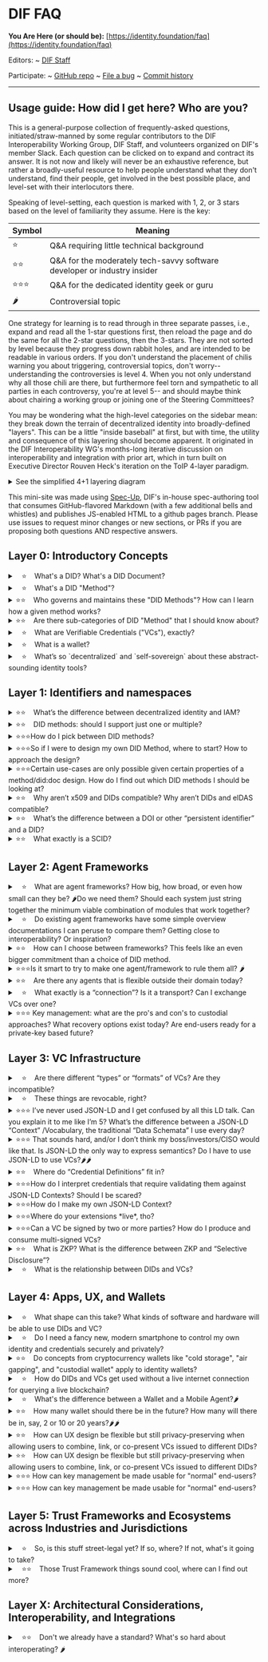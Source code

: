 DIF FAQ
==================

**You Are Here (or should be):**
  [https://identity.foundation/faq](https://identity.foundation/faq)

Editors:
~ [DIF Staff](https://www.linkedin.com/in/dbuchner/)

Participate:
~ [GitHub repo](https://github.com/decentralized-identity/faq)
~ [File a bug](https://github.com/decentralized-identity/faq/issues)
~ [Commit history](https://github.com/decentralized-identity/faq/commits/master)

------------------------------------

## Usage guide: How did I get here? Who are you?

This is a general-purpose collection of frequently-asked questions,
initiated/straw-manned by some regular contributors to the DIF Interoperability
Working Group, DIF Staff, and volunteers organized on DIF's member Slack. Each
question can be clicked on to expand and contract its answer. It is not now and
likely will never be an exhaustive reference, but rather a broadly-useful
resource to help people understand what they don't understand, find their
people, get involved in the best possible place, and level-set with their
interlocutors there.

Speaking of level-setting, each question is marked with 1, 2, or 3 stars based on
the level of familiarity they assume. Here is the key:

|Symbol|Meaning|
|---|---|
|⭐|Q&A requiring little technical background|
|⭐⭐|Q&A for the moderately tech-savvy software developer or industry insider|
|⭐⭐⭐|Q&A for the dedicated identity geek or guru|
|🌶|Controversial topic|

One strategy for learning is to read through in three separate passes, i.e.,
expand and read all the 1-star questions first, then reload the page and do the
same for all the 2-star questions, then the 3-stars. They are not sorted by
level because they progress down rabbit holes, and are intended to be readable
in various orders. If you don't understand the placement of chilis warning you
about triggering, controversial topics, don't worry-- understanding the
controversies is level 4.  When you not only understand why all those chili are
there, but furthermore feel torn and sympathetic to all parties in each
controversy, you're at level 5-- and should maybe think about chairing a working
group or joining one of the Steering Committees?

You may be wondering what the high-level categories on the sidebar mean: they break down the terrain of decentralized identity into broadly-defined "layers". This can be a little "inside baseball" at first, but with time, the utility and consequence of this layering should become apparent. It originated in the DIF Interoperability WG's months-long iterative discussion on interoperability and integration with prior art, which in turn built on Executive Director Rouven Heck's iteration on the ToIP 4-layer paradigm.

<details><summary>
See the simplified 4+1 layering diagram 
</summary>

![](assets/map.png)
Src: [Hakan Yildiz, Technische Universität Berlin](https://github.com/decentralized-identity/interoperability/blob/master/assets/interop-mapping-version-by-Hakan-Yildiz(TUB).pdf); [more detailed version](https://github.com/decentralized-identity/interoperability/raw/master/assets/interoperability-mapping-exercise-10-12-20.pdf)
</details>


This mini-site was made using [Spec-Up](/decentralized-identity/spec-up/), DIF's
in-house spec-authoring tool that consumes GitHub-flavored Markdown (with a few
additional bells and whistles) and publishes JS-enabled HTML to a github pages
branch. Please use issues to request minor changes or new sections, or PRs if
you are proposing both questions AND respective answers.

## Layer 0: Introductory Concepts

<details><summary>
 &nbsp;&nbsp; ⭐ &nbsp;&nbsp; What's a DID? What's a DID Document?
</summary><br>
In short, it's a username on the internet that you own. A connected DID document contains extra info that describes you.<br><br>

The most "decentralized" of the identifiers are so-called "decentralized
identifiers," or DIDs. These are each registered and resolved on autonomous
"namespaces" (see below), which are often closely coupled to specific
public-readable DLTs like blockchains that, by publishing addressing records
immutably, function as "verifiable data registries" for their specific kind of
identifiers. 

Each DID is prefixed with a reference to, and only guaranteed to useful,
meaningful, and reliable within, one DID namespace. Each "namespace" (addressing
system) is navigated with and governed by a "DID Method." 

</details>

<details><summary>
 &nbsp;&nbsp; ⭐ &nbsp;&nbsp; What's a DID "Method"?
</summary><br>
In short, if you type your DID username in a browser, it's the method that's going to handle your request.<br><br>

Each DID is a publically-specified micro-protocol containing namespace rules,
CRUD and resolution mechanics, references to all dependencies such as
standardized cryptographic signatures schemes, and sometimes even models and
algorithms specific to one set of infrastructure such as a blockchain protocol
governed elsewhere. Each "DID method" has unique characteristics and
infrastructures, with particular strengths and weaknesses; even their security
guarantees and privacy engineering vary widely, so it can be dangerous to assume
they are all equal and interchangeable. Each is like a little internet unto
itself!

> Each "DID method" encodes and specifies a set of interdependent governance,
> publication, and discovery mechanisms for DIDs in a given DID namespace.

**Namespace** here means a universe of possible names, each of which is unique and
ideally as collision-free as possible, and in most cases completely opaque
and/or non-human-readable. 

</details>

<details><summary>
⭐⭐ &nbsp;&nbsp; Who governs and maintains these "DID Methods"? How can I learn how a given method works?
</summary><br>
In short, there's a [list](https://w3c.github.io/did-spec-registries/#the-registration-process) of systems that are nicely specified how you can use them.<br><br>

All methods are expected to be maintainers of systems and infrastructure that
are built on top of them. They are each specified by a published, registered,
and ideally well-maintained **specification**. This specification explains how to
validate a DID (namespace rules), where to query and what to expect back when
resolving a DID, etc. The
[registry](https://w3c.github.io/did-spec-registries/#the-registration-process)
of compliant specifications for DID Methods is maintained by a dedicated W3C
working group, currently the [DID-core WG](https://w3c.github.io/did-core/), and
at some point, this will be passed on to another WG when it dissolved, most
likely whichever maintenance group will maintain the DID specification itself.


</details>

<details><summary>
⭐⭐ &nbsp;&nbsp; Are there sub-categories of DID "Method" that I should know about?
</summary><br>
In short, yes, there are [several ways](https://www.windley.com/archives/2020/09/the_architecture_of_identity_systems.shtml) to proceed under the hood of DIDs. It should be transparent for users though.<br><br>

Absolutely! A DID is any address that can be turned into a usable DID Document,
and there are many drastically different ways of doing this that can confuse
beginners by all being grouped under the broad category of DIDs.  For example,
most DID methods use blockchains or other publicly-readable verifiable data
registries directly (or indirectly, in the case of "layer 2" systems based on
DIF's [Sidetree Protocol](https://identity.foundation/sidetree/spec/) ) but
some, such as [`DID:Web`](https://w3c-ccg.github.io/did-method-web/), use other
systems of verification, such as TLS-secured DNS resolution. There are also
"deterministic" DID methods like [`DID:key`]() and `DID:pkh` that produce a DID
Document without any verifiable registry from a pre-existing public key for
interoperability purposes, and "off-chain" or "ephemeral" methods like
[DID:Peer](https://identity.foundation/peer-did-method-spec) that produce a
single-use, private DID Document corresponding to private keys generated at
runtime for private connections. DID:Peer DIDs are integral to DIDComm, which is
one key way to allow routing and messaging across these addressing systems en
masse rather than having to resolve them one by one and figure out routing and
messaging based on their various privacy, discovery, routing, and security
properties.

An emerging category of DID-like things is AIDs, or Autonomous Identifiers,
which do not depend on a verifiable data registry to be trustworthy, instead
maintaining and deliverying their own "self-certifying" DID Document. The most
famous of these are the identifiers in the [KERI event-log
system](https://github.com/decentralized-identity/keri), but others are on the
horizon, and the share many properties with the more self-certifying variants of
the Sidetree protocol.  AIDs can be considered a special category of DIDs, but
the exact "tunneling" mechanism for making an AID out of existing DIDs from
other namespaces and other equivalences and bridges are still in progress so
they are not quite 100% interoperable yet. Luckily for DIF, this work is
happening here!

</details>

<details><summary>
 &nbsp;&nbsp; ⭐ &nbsp;&nbsp; What are Verifiable Credentials ("VCs"), exactly?
</summary><br>
In short, statements issued by authorities about your DID, that confirms who you are or gives you a right or a license. For example "You're over 18 yo" or "You have a US drivers license.<br><br>

Verifiable Credentials combine properties and superpowers from many different
mental models and forms of prior art; Linked Data, JSON Web Tokens, Ontologies,
ETL systems. They are like portable, free-floating data points, which are not
exactly documents or files or "records" in the usual sense. They are signed and
thus tamper-evident, and thus share much of the verifiability of blockchain data
or signed PDFs insofar as the signatures they contain can be properly verified
by reference to the identities included inside the document.  For the different
categories or "flavors" of VC, see Layer 3 below.

</details>

<details><summary>
 &nbsp;&nbsp; ⭐ &nbsp;&nbsp; What is a wallet?
</summary><br>
In short, a wallet is _magical secret_ key ring. The keys give access to all kinds of value, like crypto coins, attestions and titles. Important: The wallet contains the keys not the actual value! The value resides on the internet.\
Your _secret_ is in most cases a 24-words phrase, that _magically_ sprouts off keys, randomly but also reproducably. That means a wallet requires you to manage your 24-words phrase well, but could do without the wallet software or hardware that you use.<br><br>

Controlling, updating, and proving control of a DID (or, for that matter, a
cryptocurrency address, an NFT, or many other kinds of digital assets) requires
a private key, which isn't very secure or useful if copies of it are drifting
around the open web like flotsam. For this reason, private keys are managed by
specialized software generally called a "wallet" or an "authenticator", since
they have to do complex, high-security operations to avoid leaking private keys
while still producing unique signatures with those private keys every time proof
is needed that they possess them (in different context, these private-key
operations can be called "signing", "authentication", "interactive proof", etc).

In the identity context, however, a wallet can also store and present VCs, which
require proof of control of a private key to be considered verifiable at a given
point in time. For this reason, cryptocurrency wallets (that only manage control
keys for cryptocurrency accounts) are usually distinguished from identity
wallets (that control keys for receiving and verifiably presenting verifiable
credentials).  That said, there is no good reason one wallet couldn't do both,
and some day soon they probably will! See the Layer 4 section for more detail on
wallets in general and the Universal Wallet in particular.

</details>

<details><summary>
 &nbsp;&nbsp; ⭐ &nbsp;&nbsp; What’s so `decentralized` and `self-sovereign` about these abstract-sounding
identity tools? 
</summary><br>
In short, not your keys and data?, not your identity! The tools allow you to issue and control your identifiers (like a name you'd use on social media), build value (like followers, interactions, kudos) and act more trustworthy while preserving your privacy on the web. You can take your valuables with you, if want to - or need to leave a platform.<br><br>

Each "DID Method" represents the governance and groundrules of a
variously-decentralized addressing system. In the most decentralized of these,
addresses can be generated and/or registered confidentially by any party, as on
public blockchains; in all, some amount of independence, confidentiality, and
privacy is guaranteed in the registration process. Regardless of how access to
registration of them is gated, DIDs are like email addresses or URLs, except
they return key material for encrypted communications and data operations. Thus,
they enable decentralized communications and identity operations that might
otherwise be hard to build from the ground up.

Verifiable Credentials have two superpowers-- **verifiability** (they are
digitally signed in a tamperproof way, like a signed PDF, which can be verified
independently of and privately from the signer) and **portability** (they are
designed to be interpretable outside of their original context, and contain
mechanisms for reconstructing and interpreting that context independently as
well).  

These two building blocks (decentralized addressing/identifiers and portable
data verifiable in a decentralized way) enable new ways of representing and
protecting human identity in the digital world, which is referred to as
"self-sovereign" in many circles. More generally, though, non-human identities
can also be decentralized using the same tools, which are also in scope of this
Foundation.

> Using DIDs (Decentralized Identifiers) and VCs (Verifiable Credentials) does
> not automatically lead to decentralized infrastructure and decentralization of
> authority.
</details>

## Layer 1: Identifiers and namespaces

<details><summary>
⭐⭐ &nbsp;&nbsp; What’s the difference between decentralized identity and IAM? 
</summary><br>
In short, with Identity and Access Management, you're being managed by a go between. In decentralized identity **you get to decide**. Because your identifier is controlled by you, anchored to - and verifiable via a decentralized datastructure (like a blockchain) and your connected data is distributed available but shielded off from the public. 
<br><br>

Identity and Access Management tends to be associated with centralized
hierarchies of delegation (i.e., the “Access Control List” approach, credentials
that “phone home” to their issuer at each use, etc.). Cqentralized and/or
“Federated” architectures are common in today’s IAM, but they are not inherent
to IAM: many IAM companies are rolling out products and systems for managing and
provisioning decentralized identities and/or verifiable credentials at
enterprise scale. If those identities and credentials are portable and
interoperable, that’s decentralized enough for this decentralized identity
foundation!

> IAM can be more or less decentralized, and decentralized tools can be used to
> centralized ends. Technological decentralization doesn't guarantee
> decentralization of business models or power structures in the real world! And
> it might not even be a good thing if they did. 🌶
</details>

<details><summary>
⭐⭐ &nbsp;&nbsp; DID methods: should I support just one or multiple?
</summary><br>
In short, one will do, multiple offers more efficiency in some cases. <br><br>

Most people presume only one DID method will be enough for a given product,
use-case, or ecosystem, but consuming credentials from other DID systems
requires at least a passive level of support (i.e., resolution), and being able
to issue VCs to holders of multiple kinds of identifiers (including but not
limited to other DID methods) requires considerable development work as well.
Options to support resolutions of several DID methods is either to build a
full-featured, native/direct mechanism for each method or to use a variant or
subset of the forkable, open-source, community-maintained [Universal
Resolver](https://medium.com/decentralized-identity/the-universal-resolver-infrastructure-395281d2b540)
project at DIF. There is a more nascent [Universal
Registrar](https://github.com/decentralized-identity/universal-registrar)
project for information about how to “outsource” CRUD on foreign DID methods to
a trusted agent.
</details>

<details><summary>
⭐⭐⭐How do I pick between DID methods?
</summary><br>
In short, study first (see resources below), then pick.<br><br>

This is a very complex question, and one which DIF cannot give advice in a way
that is neutral and fair to all its members. There are, however, a number of
resources that might help.  One is the W3C DID working group’s [DID
Rubric](https://w3c.github.io/did-rubric/) project for ranking the apples and
the oranges against each other.

DIF Member Eric Welton presented at the January 2021 F2F a project called the
DID Method Dataset, which is a "Community Journalism" model. The idea there is
to set up google forms to mirror both the W3C DID Rubric as well as
"professional question sets" - the answers to these questions. one early
prototype looks like
[this](https://docs.google.com/forms/d/e/1FAIpQLSc0Dn9LrYBtqJ1t7eVHMzq2PsMGeJbYKfEYGuYEQXJeaFaGBQ/viewform).
Similar and cooperative/synergistic efforts are also underway at [Legendary
Requirements](http://legreq.com/). Also, researchers from [SBA
Research](https://www.sba-research.org/) in collaboration with DIF Member
[Danube Tech](https://danubetech.com/) have worked on evaluating 7 DID methods
using the W3C DID Rubric; a [draft
report](https://docs.google.com/document/d/1jP-76ul0FZ3H8dChqT2hMtlzvL6B3famQbseZQ0AGS8/)
is available.
</details>

<details><summary>
⭐⭐⭐So if I were to design my own DID Method, where to start? How to approach the design?
</summary><br>
In short, if you were to design your own, your ideas would have gone through so much scrutiny by the _existing_ method designers, that the question is obsolete. Put differently: you sure got the balls if you dare design your own before having thoroughly studied the hard work of others in the field.<br><br>

The open-endedness and extensibility of DIDs is liberating, daunting, and
staggeringly complex. What can you put into a DID Doc? What are the tradeoffs?
How do people protect or compensate for the privacy and security risks of
putting more into the Doc? These are massive questions, way beyond an FAQ. A
hopefully smaller question is whether the overhead and interoperability costs of
creating a new method outweigh adapting an existing method: whether you land on
a yes or a no or somewhere in between, a thorough review of prior art is still
the next step, whether to reuse or reimplement.  Such a review can be
eye-opening and fortify the design process in a lot of unexpected ways. 
 
 If you decide to design a new DID Method, DIF’s longest-running working group,
[Identifiers and
Discovery](https://identity.foundation/working-groups/identifiers-discovery.html),
would be a good place to start. Skim the
[minutes](https://github.com/decentralized-identity/identifiers-discovery/blob/main/agenda.md)
of recent meetings for DID method design and specification topics, or just reach
out to propose an agenda item at a future
meeting.https://en.wikipedia.org/wiki/XACML
</details>

<details><summary>
⭐⭐⭐Certain use-cases are only possible given certain properties of a
method/did:doc design. How do I find out which DID methods I should be looking
at? 
</summary><br>
In short, read what the distinctive methods uniquely aim for. For example virtual credentials come in many flavors.<br><br>

This is, again, too large a question for a one-paragraph answer. But
understanding the requirements of a given use-case or problem space takes time
and extensive research-- and neutrality. Try to read against the grain in
marketing materials and arrive at your own conclusions about what different
systems “optimize for”.

Here are some key coarse-grain categories and families of features on which DID
method differ significantly:
- Are VC’s completely “off-chain” or are hashes or pointers encoded in immutable
  storage of some kind?
- Are VC’s revocable? How?
- Does the DID layer support selective disclosure (including ZKP or specific
  forms of ZKP)?
- Does the DID layer include mechanisms for storing and referencing semantics
  (i.e. credential definitions)? Is it a required mechanism?
</details>

<details><summary>
⭐⭐ &nbsp;&nbsp; Why aren’t x509 and DIDs compatible? Why aren’t DIDs and eIDAS compatible?
</summary><br>

They are! VCs are neutral and un-opinionated by design as to what kinds of
identifier URIs are provided for issuer and holder identification. DID methods
could be designed to use x.509 structures to manage key material for DIDs, or
simply contain x.509 addresses in their DID:Documents.  For bibliography on
eIDAS and DIDs, see the [Vienna Identity
Meetup](https://www.thedinglegroup.com/blog/2021/3/11/eidas-and-self-sovereign-identity)
and [SSI Meetup](http://ssimeetup.org) recordings on the subject.

Whether or not a specific x.509 system is decentralized enough, or private
enough, is up for debate-- but there is no technological conflict, and plenty of
work has been commissioned by governments around the world to align their
existing identity/transaction auditing infrastructures with this new paradigm
for verifiable credentials. 
</details>

<details><summary>
⭐⭐ &nbsp;&nbsp; What’s the difference between a DOI or other “persistent identifier” and a DID?
</summary><br>
In short, DOIs are very centralized, locked in and fixed, DID can be reused, updated, transfered.<br><br>

Digital Object Identifiers ([DOIs](https://www.doi.org/)) are the most famous
form of persistent identifier, and differ in two main aspects from decentralized
identifiers: on the one hand, they are very centralized, in that one global
registry of all DOIs is maintained and governed by a non-profit called the
International DOI Foundation or
[IDF](https://www.doi.org/doi_handbook/7_IDF.html). On the other, they are
static in both senses of the word: they are neither updatable/reusable nor
interactive, which are the two main superpowers of DIDs.

There are, however, many more persistent identifiers, some of them less
centralized and some of them more interactive or dynamic. Indeed, a whole
community working with such “PIDs” exist, primarily in the fields of library
science, academic publishing, and other fields where unique identifiers and
namespaces for opaque identifiers are of paramount importance. For more
information about that other world, see Markus Sabadello’s article on our blog,
“[DIDs are PIDs](https://blog.identity.foundation/dids-are-pids/)”.
</details>

<details><summary>
⭐⭐ &nbsp;&nbsp; What exactly is a SCID?
</summary><br>
In short, A self-certifying identifier cryptographically binds an identifier to a public private key pair.<br><br>

Self-certifying identifiers are deterministically derived from public keys, such
that they can be widely published and control of the public key from which they
derive can be proven with its corresponding private key. They are
"self-"certifying in the same way that DIDs generally require reading a
blockchain or other verifiable data registry to certify-- the identifier itself,
being a hash or other deterministic derivation of the public key, validates the
public key. For this reason, some forms of SCID such as those used in KERI or
Sidetree can be called “microledgers,” as explained in this [DIF blog
post](https://blog.identity.foundation/keri--for-every-did--a-microledger/)
about KERI. 

See also this [glossary
entry](https://github.com/decentralized-identity/keri/blob/master/docs/Glossary.md#self-certifying-identifier)
or an [early
paper](https://github.com/WebOfTrustInfo/rwot7-toronto/blob/master/topics-and-advance-readings/ZeroTrustComputingWithDidsAndDads.md)
by Sam Smith. There is also a very concise and clear contradefinition of SCIDs,
DIDs, and traditional PKI in section 3 of the DID chapter by Markus Sabadello
and Drummond Reed in **Self-Sovereign Identity** (Manning Press, 2021), from
which the following illustration is taken:

![diagram of SCID, DID, and PKI conceptual boundaries](https://user-images.githubusercontent.com/37127325/116748222-f899c800-a9b3-11eb-923a-0b605b6bc339.png)

Src: https://livebook.manning.com/book/self-sovereign-identity/chapter-8/v-2/139 
</details> 

## Layer 2: Agent Frameworks

<details><summary>
 &nbsp;&nbsp; ⭐ &nbsp;&nbsp; What are agent frameworks? How big, how broad, or even how small can they be?
🌶Do we need them? Should each system just string together the minimum viable
combination of modules that work together?
</summary><br>

One way of thinking of agent frameworks is that they encompass
confidential/privacy-preserving equivalents to many of the “invisible” layers of
the internet stack that we non-specialists rarely think about or even know by
name: Content Delivery Networks (CDNs), service workers, replication and
redundancy services, network routing. Agent frameworks allow lightweight
frontends like single-page apps or decentralized apps (dApps) to interact
directly and discretely with each other and verifiable data registries while
exposing less information and correlation risk than if they went through
conventional clouds and server infrastructures.

There are many use-cases where agents bring more complexity or performance
issues than they are worth; they are particularly well-suited to human-identity
use-cases, high-privacy use-cases, and large ecosystems that are homogenous in
terms of decentralized identity tooling and formats. 
</details>

<details><summary>
 &nbsp;&nbsp; ⭐ &nbsp;&nbsp; Do existing agent frameworks have some simple overview documentations I can
peruse to compare them? Getting close to interoperability? Or inspiration?
</summary><br>

- Aries currently has four major “Agent Frameworks” (“Acapy”(Python), AriesGo,
  AriesJS, Aries.NET) 
- See the [Aries Interop Info site](https://aries-interop.info/) for automated
  testing harness and results and see a good (BC-gov-focused) Discussion of
  Aries can be found
  [here](https://docs.google.com/document/d/1JmPh7X1-MNl_EuIVUodf1hWHTrt4vLvFT1N_lAjfoEQ/edit#heading=h.g1t45w61ipue)
- Microsoft's Authenticator framework portal and
  [overview](https://github.com/decentralized-identity/interoperability/blob/master/agenda.md#agenda---16-dec-2020---usapac-time-1400-pt---vc-deep-dive-series-a-vc-focused-tour-of-the-authenticator-architecture-with-tim-capalli-msft)
  (aka "just-in-time issuance")
- Consensys's Veramo portal and
  [overview](https://github.com/decentralized-identity/interoperability/blob/master/agenda.md#agenda---20-jan-2021---useu-time-0600-pt---tour-of-the-os-veramo-suite-from-consensys-meshdaf-team)
  (aka "Aries Agent+ for Ethereum")
- [Affinidi](https://www.affinidi.com/developers)/Bloom - [Portal](https://www.affinidi.com/developers) 
- Spruce [Portal](http://spruceid.dev) 
- Mattr Platform ([launch
  blogpost](https://mattr.global/introducing-the-mattr-platform/))

&nbsp;
</details>

<details><summary>
⭐⭐ &nbsp;&nbsp; How can I choose between frameworks? This feels like an even bigger commitment
than a choice of DID method.
</summary><br>

It might in fact be a bigger commitment! That said, many frameworks listed above
are deliberately modular and open-ended, allowing not just forking and
customization, but even recombination between them. Frameworks are not as
binding as they were a year ago, and will likely be even less so a year from
now: they are a growth hack and a means to greater decentralization, in the long
view.  Open source is all about trust, after all!

</details>

<details><summary>
⭐⭐⭐Is it smart to try to make one agent/framework to rule them all? 🌶
</summary><br>

No one is trying to make that! Agent frameworks have varying degrees of
interoperability planned on their published roadmaps, and many will likely
support DIDComm, Presentation Exchange, and other common protocols at *some*
level, for inter-framework VC exchange and other interoperability/cross-auditing
purposes. See discussion of this topic
[here](https://docs.google.com/document/d/1O3A0MSSKmVJVPUotFE2H7kGbB4WuBjw1ELHBcer2F3E/edit).
</details>

<details><summary>
⭐⭐ &nbsp;&nbsp; Are there any agents that is flexible outside their domain today?
</summary><br>

So far, verification of "foreign" VC formats (and "representations") from other
systems has been slow to be fully integrated into frameworks, but great progress
is being made-- DIF is optimistic that this answer will have to be completely
rewritten by 2022. DIF member Animo Solutions has built LD VC support into Aries
Cloud Agent Python (and hopefully the other Aries agents will soon follow suit).
Furthermore, DIF member [Bloom](https://bloom.co/) has been driving some [WACI
work](https://github.com/hellobloom/waci-demo) on top of the Presentation
Exchange specification to facilitate the initiation and negotiation of
exchanges, which is feeding into a new C&C work item, which might well pave the
way to full VC-HTTP-API support across frameworks.
</details>

<details><summary>
 &nbsp;&nbsp; ⭐ &nbsp;&nbsp; What exactly is a “connection”? Is it a transport? Can I exchange VCs over one?
</summary><br>

“Connection” is very much an Aries-centric concept: it is an abstraction of a
relationship between two identifiers/data subjects, first described in an [Aries
RFC](https://github.com/hyperledger/aries-rfcs/blob/master/features/0160-connection-protocol/README.md).
A more generic version of the concept is included in the [Universal Wallet draft
specification](https://w3c-ccg.github.io/universal-wallet-interop-spec/#connection)
at W3C-CCG, for the sake of portability and equivalences. A little further
afield of the SSI world proper, in the ActivityPub community which develops
tooling for bottom-up/community-driven federated social media and
micropublication systems, there is also a related notion of “[pet
names](https://socialhub.activitypub.rocks/t/petnames-gui/1066)” that may be of
interest to connection & UX researchers: these are local aliases for
opaque/privacy-preserving identifiers, with certain best practices and privacy
models baked in.

Technically, one does not exchange VCs over a “connection,” even if the process
can be described colloquially using this construction. Instead, an Aries
connection is how exchange protocols are initiated and expressed to an end-user;
for the actual mechanics of transport protocols, see the relevant
[subprotocols](https://github.com/hyperledger/aries-rfcs/blob/master/features/0160-connection-protocol/README.md#0-invitation-to-connect)
and Aries RFCs.
</details>

<details><summary>
⭐⭐⭐ Key management: what are the pro's and con's to custodial approaches? What recovery options exist today? Are end-users ready for a private-key based future?
</summary><br>

Product Managers had a [stellar
session](https://github.com/decentralized-identity/product-managers/blob/main/agenda.md#february-10th-2021)
about this last week, which is being continued next week. Much like
"connections", there is very little starting point for a universal standard, and
most blockchains try to tackle this problem from one angle or another so
universalizing is very tricky but there are definitely ways to align without
boiling the ocean.
</details>

## Layer 3: VC Infrastructure

<details><summary>
 &nbsp;&nbsp; ⭐ &nbsp;&nbsp; Are there different “types” or “formats” of VCs? Are they incompatible?
</summary><br>

There are 4 major “representations'', which are not exactly “formats” in the
sense that word documents or PDFs are a “file format,” but rather more like 4
encoding systems from 4 different operating systems or file systems. They have
slightly different relationships to external semantic anchoring, which makes
translating *losslessly* between them or “roundtripping” a very tricky, but not
impossible, technical problem. Most of today’s solutions opt to translate with a
little loss if it is acceptable to their usecases. DIF Interop WG has hosted a
lot of conversations on this topics, and Kaliya Young's recent [article about
exactly
this](https://www.lfph.io/wp-content/uploads/2021/02/Verifiable-Credentials-Flavors-Explained.pdf)
was crowd-edited on a [very special
episode](https://github.com/decentralized-identity/interoperability/blob/master/agenda.md#agenda---13-jan-2021---usapac-time-1400pt---communications-problem-explaining-the-vc-format-wars-to-decision-makers).
The article is definitely the best place to start further reading. 
</details>

<details><summary>
 &nbsp;&nbsp; ⭐ &nbsp;&nbsp; These things are revocable, right?
</summary><br>

Actually, most VC systems currently have limited revocation capabilities, as
they add significant scaling costs and complexity, to say nothing of varying
properties for privacy engineering. Different use cases justify different
approaches to revocation (including none at all).  Martin Riedel's overview of
approaches to revocation/status mechanisms at interop [in
February](https://github.com/decentralized-identity/interoperability/blob/master/agenda.md#agenda---10-feb-2021---usapac-time-1400pt---revocation-method-comparison)
was really helpful in introducing these approaches at a high level, and a series
of events in the months since have explored the topic further; see the Interop
WG notes for more
[details](https://github.com/decentralized-identity/interoperability/blob/master/agenda.md).
</details>

<details><summary>
⭐⭐⭐ I’ve never used JSON-LD and I get confused by all this LD talk. Can you explain
it to me like I’m 5? What’s the difference between a JSON-LD “Context”
/Vocabulary, the traditional “Data Schemata” I use every day?
</summary><br>

Traditional data schemata are used to express (and thus validate against that
expression) the **syntax** of data objects-- the type, length, form,
presence/absence, etc of values in the key/value pairs that make up most data
structures. The primary function of JSON-LD contexts is to express the
**semantics** of the keys, not the values-- they facilitate the translation
between schemata or systems and the reconstruction of lost or foreign contexts
in which data can have meaning.
</details>

<details><summary>
⭐⭐⭐ That sounds hard, and/or I don’t think my boss/investors/CISO would like that.
Is JSON-LD the only way to express semantics? Do I have to use JSON-LD to use
VCs?🌶🌶
</summary><br>

There are other systems for expressing semantics for data, such as the young
IETF standard
[JSON-Schema](https://json-schema.org/learn/getting-started-step-by-step.html)
which does not require keys to be defined against public definitions and that
does not require/assume the immutable publication of contexts for signatures to
be long-lived. This may be simpler and easier for some use cases but may inhibit
interoperability with LD-based systems and the vocabularies of organizations
like the W3C and GS1. Like LD Schema, JSON Schema requires special linters and
validators, which can be found in the [JSON Schema
Section](https://extendsclass.com/json-schema-validator.html) at
extendsclass.com . DIF work items like the [Credential
Manifest](https://identity.foundation/credential-manifest/) use JSON Schema
extensively.

Also, the low-level VC libraries in the Aries ecosystem abstract out much of the
complexity specific to LD and semantic anchoring. See
[RFC47](https://github.com/hyperledger/aries-rfcs/tree/master/concepts/0047-json-ld-compatibility),
[RFC250](https://github.com/hyperledger/aries-rfcs/blob/master/concepts/0250-rich-schemas/README.md),
Implementer’s Call [Notes
12-17-20](https://wiki.hyperledger.org/display/IWG/2020-12-17+Identity+Implementers+WG+Call),
and the archives of the AriesGo framework [discussion
channels](https://wiki.hyperledger.org/display/ARIES/aries-framework-go), where
much low-level JSON-LD work has taken place; to expand Aries support for
JSON-LD, check the [Code With
Us](https://digital.gov.bc.ca/marketplace/opportunities/code-with-us/3f9f0e86-b8bf-47ee-9f3d-5b272f9ec845)
for open grants.
</details>

<details><summary>
⭐⭐ &nbsp;&nbsp; Where do “Credential Definitions” fit in?
</summary><br>

The core VC libraries of the Hyperledger Aries project work on a kind of hybrid
“credential definition” that includes both semantic and syntactic definitions of
what can go into a given VC called a [Rich
Schema](https://github.com/hyperledger/aries-rfcs/blob/master/concepts/0250-rich-schemas/README.md).
VCs are not only validated against these definitions, but the CL-ZKP algorithms
available in the same libraries also use the definitions to allow for verifiable
selective disclosure of subsets of credential data via “framing”-- this process
requires the definition as one of the inputs, however, so Indy-conformant
credential definitions must be used. These have historically been written to the
Indy blockchain, but other forms of immutable/highly-available storage are being
pioneered in the Aries ecosystem.
</details>

<details><summary>
⭐⭐⭐How do I interpret credentials that require validating them against JSON-LD
Contexts? Should I be scared?
</summary><br>

Fetching new contexts and revocation lists at runtime is generally frowned upon
and could raise serious privacy and security issues in a production environment;
for this reason, JSON-LD, like most graph-model data systems, makes extensive
use of caching, pre-loading, and periodically refreshing its dependencies to
build a “local graph.” One crucial building-block in such a secure pre-loading
system specific to the JSON-LD concept of a “document” is the “document loader”
described in many specifications and tutorials on how to build for JSON-LD
verification. DIF hosts a general-purpose reference
[implementation](https://github.com/decentralized-identity/jsonld-document-loader)
of such a tool, and its donator, Orie Steele of Transmute Industries, gave an
overview of [why and how to use it](https://youtu.be/-yUbMDft5O0) at DIF Interop
WG.
</details>

<details><summary>
⭐⭐⭐How do I make my own JSON-LD Context?
</summary><br>

Basically, the process of creating schemata (whether for syntax, for semantics,
or both) is best thought of as a *recombinatory* process-- mixing and matching
composable prior art and adding properties or methods to existing building
blocks is the name of the game, and the more you can recycle or use common
building blocks, the better. Developers often refer to this as “extending
classes,” i.e. adding properties and methods to a pre-existing object.

Most schema development for JSON-LD projects (whether for shape, for semantics,
or both) starts with a bit of reading on Schema.org’s [reference
shelf](https://schema.org/docs/documents.html) and search function results, or a
few other major ontologies/contexts like the [HeppNetz Good Relations
](http://www.heppnetz.de/projects/goodrelations/)vocabulary for e-Commerce or
the [EPCIS](https://www.gs1.org/epcis/epcis/1-1) standard for describing
business processes and events. Once you have a skeleton that maps *most* of the
relevant data for your use case in standardized terms, you’re ready to start
extending!

Another place to look is the vocabularies established in the W3C-CCG, some of
which, such as the traceability vocabulary, have their own unique generators for
creating and testing LD schemata from conventional "data shape" schemata in
JSON. An example of the stages of generation can be found
[here](https://github.com/w3c-ccg/traceability-vocab#place-as-an-example)and a
generation tutorial is forthcoming. 
</details>

<details><summary>
⭐⭐⭐Where do your extensions *live*, tho? 
</summary><br>

Extensions can remain specific to a given project if your project hosts its own
vocabulary extending standard one, or (with appropriate resources and timelines)
you can propose your extensions “to origin” at
[schema.org](https://schema.org/docs/extension.html) or elsewhere. When
self-hosting, remember to configure your web server to serve LD files as
MIME-type json+ld (you might also want to get fancy with [versioning
redirects](https://github.com/w3c-ccg/vc-http-api/pull/158#issue-588951741) like
/latest/ and /next/)
</details>

<details><summary>
⭐⭐⭐Can a VC be signed by two or more parties? How do I produce and consume multi-signed VCs?
</summary><br>

Yes! The VC spec is actually fairly open on this issue, and Markus Sabadello
gave a [great
presentation](https://github.com/decentralized-identity/interoperability/blob/master/agenda.md#agenda---3-feb-2021---useu-time-0600-pt---update-on-did-core-and-enterprise-ethereum-alliance-d-burnett-and-did-interop-fundamentals-markus-sabadello-and-guests)
at DIF Interop in January of 2021 laying out two major schools of prior art
here-- how and when to produce each, and how to verify both.
</details>

<details><summary>
⭐⭐ &nbsp;&nbsp; What is ZKP? What is the difference between ZKP and “Selective Disclosure”?
</summary><br>

Zero-Knowledge Proofs refers to a mathematical construct, which is at the heart
of many cryptographic systems such as the control privacy-preserving mechanisms
in such "blinded transaction" blockchains as ZCash. It refers to mathematical or
data operations, not to high-level protocols such as credential exchange or
proofing claims or real-world exchanges.

Selective Disclosure, on the other hand, refers to real-world exchanges or
information exchanges.  In the VC context, presenting information contained in a
verifiable credential selectively, in a way that still allows the credential as
a whole to be cryptographically proofed and verified, usually relies on some
form of ZKP cryptography.  There are different styles of ZKP and different
styles of Selective Disclosure, so it helps to be precise about exactly which
kind you are talking about, as they all have distinct properties and guarantees,
scalability issues, etc. 

In the decentralized identity world, the most common selective disclosure
mechanisms (each with their own distinct Verifiable Presentation mechanisms!)
are:

- CL-ZKP (the CL stands for
  [Camenisch-Lysyanskaya](https://www.youtube.com/watch?v=K6s4ENTfcWw), the last
  names of the two designers), which powers Indy and Indy-based systems' VP
  capabilities; the bulk of this work has been driven by DIF member Evernym.
- BBS+ (See Mattr's
  [Introduction](https://mattr.global/using-privacy-preserving-zkp-credentials-on-the-mattr-platform/),
  [AMA](https://github.com/decentralized-identity/interoperability/blob/master/agenda.md#agenda---18-nov-2020---usapac-time-1400-pt),
  and test-suite PR in the VC-HTTP-API
  ([144](https://github.com/w3c-ccg/vc-http-api/pull/144#discussion_r590342533))
  for background); many DIF members have also pioneered the work, including
  Trinsic and SecureKey. 
- Microsoft Research has been building up ZKP capabilities based on an unrelated third form of cryptographic tradition known as "[fuzzy vaults](https://medium.com/decentralized-identity/building-interoperable-zkp-credential-systems-70bc20a8a809)," but a VP implementation based on it is still forthcoming. 

</details>

<details><summary>
 &nbsp;&nbsp; ⭐ &nbsp;&nbsp; What is the relationship between DIDs and VCs?
</summary><br>

Technically, there is none! VCs work great with DIDs used as the identifiers for
issuer and verifier, but they also work with many other kinds of identifiers
(Solid addresses, centralized and local identifier schemes,
blockchain/smart-contract addresses, etc). DIDs can be used for all kinds of
verifications, which is why the "verification method" system of associating
multiple keys of different types with each DID is so flexible; signing VCs is
only one of many purposes.  That said, the designers of both always had the
other front-of-mind, and the complementarity of design thinking is hard to deny
or overlook.
</details>

## Layer 4: Apps, UX, and Wallets

<details><summary>
 &nbsp;&nbsp; ⭐ &nbsp;&nbsp; What shape can this take? What kinds of software and hardware will be able to use DIDs and VC?
</summary><br>

The sky is the limit-- all kinds of form factors and software contexts are in
various stages of prototyping an standardization!  In fact, many people use the
word "wallet" to refer to all kinds software, including libraries and widgets
working invisibly inside other software. There are browser-based wallets (that
store keys in the browser, whether temporarily or permanently), cloud-based
wallets (that rely on "cloud HSMs" and other cloud-native secure keystores and
have a conventional account structure per user), mobile apps (that may use
biometrics, on-device cryptography, etc).  There are combinations and
synchronization/replication systems spanning 2 or 3 of those.  There are even
on-premise systems for issuance and verification, which might produce and
consume VCs without a conventional individual/edge wallet ever coming into play.
There are many many nails that this hammer is good for!
</details>

<details><summary>
 &nbsp;&nbsp; ⭐ &nbsp;&nbsp; Do I need a fancy new, modern smartphone to control my own identity and credentials securely and privately?
</summary><br>

This is a matter of some debate, and like privacy and other psychological and/or
legal norms, "self-sovereignty", "direct control" of data, and "data rights" are
highly specific to their underlying social, legal, political,  economic, and
even medical realities.  There is plenty of work ongoing in our community on
[Guardianship](https://sovrin.org/a-deeper-understanding-of-implementing-guardianship/)
as a techno-social construct (and legal corollary to assumptions about the
agency of the "user" in software thinking), to give just one example, and the
use of biometrics or mnemonics to prove, maintain, and exert control over a DID
will likely need to be advanced and standardized before decentralized identity
architectures can be brought to the huge fraction of the world's population with
low chances of owning a cryptographically enabled personal phone or computer.  
</details>

<details><summary>
⭐⭐ &nbsp;&nbsp; Do concepts from cryptocurrency wallets like "cold storage", "air gapping", and "custodial wallet" apply to identity wallets?
</summary><br>

Yes and no-- in some use cases, the distinctions can be quite meaningful because
they signal different architectures, security guarantees, relations of power
between stakeholders, etc etc.  In particular, SSI use cases about direct,
interactive control of credentials by individual humans lend themselves quite
well to these analogies, and web-based wallets (with the actual private key
controlled by a trusted service provider, a hardware security module, a cold
storage device, etc) can be understood as less directly human-controlled.  In
other use cases, though, the analogy can be confusing or distracting, so don't
expect them to be useful everywhere!
</details>


<details><summary>
 &nbsp;&nbsp; ⭐ &nbsp;&nbsp; How do DIDs and VCs get used without a live
 internet connection for querying a live blockchain?
</summary><br>

Depending on what information needs to be live for a given use-case, and how
live/fresh it needs to be, verification can be more or less "offline".  For
instance, if a verifier has all the information it needs about a known and
finite set of issuers, it can verify the authenticity of a VC offline-- and
depending on what information the holder of that credential can present along
with it, they can also verify that it was indeed issued to them.  Checking the
status of mutable-status (i.e., revocable) credentials offline is another tricky
matter, but here as everywhere, it depends on the requirements of the usecase--
if revocation lists can be updated once a day, the 23 hours between updates
verification can happen live and offline!
</details>


<details><summary>
 &nbsp;&nbsp; ⭐ &nbsp;&nbsp; What's the difference between a Wallet and a Mobile Agent?🌶
</summary><br>

Actually, this answer cannot be answered definitively-- the terms are, in some
sense, still shifting and drifting over time as our nascent "market" changes
shape and needs; they might never truly settle, because both "wallet" and
"agent" are complex and multivalent terms already in the history of software,
which mean very different things in nearby contexts.  For instance, in browser
terminology, an "agent" is any daemon or widget that reliably represents or
serves a distant party (usually human) in a fiduciary or remote-control
capacity; in legal terms, an agent is anything that acts on another's behalf;
etc etc.  A whole survey-based research project of DIF's Glossary Group tried to
suss out who used the term how in our community and descriptively map the
schools of thought (see the [final
report](https://identity.foundation/assets/glossary-group-report--may-2020.pdf)
for a skimmable overview).  It's not a bad thing that no cross-community
concensus ever arose!
</details>

<details><summary>
⭐⭐ &nbsp;&nbsp; How many wallet should there be in the future? How many will there be in, say, 2 or 10 or 20 years?🌶🌶
</summary><br>

I marked this question with two chilis because "browsers" were the battleground
of Web 1.0 and "apps" were the battleground of Web 2.0, leaving many to
speculate that wallets and/or blockchains will be the battlegrounds of Web 3.0.
Drummond Reed of Evernym and the ToIP Foundation even gave a talk on the [Coming
Browser
Wars](https://uto.asu.edu/features/move-over-browsers-future-internet-digital-wallets);
it stands to reason that whoever owns and governs the major wallets (and thus
the end-user's UX, which seeps into and influences the whole culture and
ideology of the digital world) will be well-positioned in our decentralized
future! While DIF's focus is mostly on paving the highways and freeways rather
than on designing the cars, UX has its place at DIF (the Product Managers
group), and as any UX designer can tell you, you can't leave UX thinking for
last!

All that said, DIF is a member organization and cannot speculate on the shape of
competition between its members. Wallets play such an integral role in the
business models and market dynamics of our members' work that we can only signal
the consequence of wallet design and encourage its member to collaborate and
co-develop wallets and common wallet libraries and components openly.

</details>

<details><summary>
⭐⭐ &nbsp;&nbsp; How can UX design be flexible but still privacy-preserving when allowing users to combine, link, or co-present VCs issued to different DIDs?
</summary><br>

There’s not a lot written about this or prior art!  If you know of any please
open a PR against this answer using the github link at the top of this document.
If you are working on such a project, please contact the [product
managers](https://lists.identity.foundation/g/id-productmanagers) group and
present the project for feedback!
</details>

<details><summary>
⭐⭐ &nbsp;&nbsp; How can UX design be flexible but still privacy-preserving when allowing users to combine, link, or co-present VCs issued to different DIDs?
</summary><br>

There’s not a lot written about this or prior art!  If you know of any please
open a PR against this answer using the github link at the top of this document.
If you are working on such a project, please contact the [product
managers](https://lists.identity.foundation/g/id-productmanagers) group and
present the project for feedback!
</details>

<details><summary>
⭐⭐⭐ How can key management be made usable for "normal" end-users?
</summary><br>

DIF Executive Director Rouven Heck led a fascinating
[two](https://github.com/decentralized-identity/product-managers/blob/main/agenda.md#february-10th-2021)-[part](https://github.com/decentralized-identity/product-managers/blob/main/agenda.md#february-24th-2021)
discussion of this topic at the Product Managers group, which overviewed the
problem space quite well and provided lots of further reading and links. 
</details>

<details><summary>
⭐⭐⭐ How can key management be made usable for "normal" end-users?
</summary><br>

DIF Executive Director Rouven Heck led a fascinating
[two](https://github.com/decentralized-identity/product-managers/blob/main/agenda.md#february-10th-2021)-[part](https://github.com/decentralized-identity/product-managers/blob/main/agenda.md#february-24th-2021)
discussion of this topic at Product Managers, which overviewed the problem space
quite well and provided lots of further reading and links. 
</details>

## Layer 5: Trust Frameworks and Ecosystems across Industries and Jurisdictions

<details><summary>
 &nbsp;&nbsp; ⭐ &nbsp;&nbsp; So, is this stuff street-legal yet? If so, where? If not, what's it going to take?
</summary><br>

Legalizing any load-bearing, high-value technology is slow and complex work that
takes a lot of hands-- first, exact definitions and specifications are needed,
as well as standardizations, longitudinal assesments, academic studies, impact
reports, that kind of thing.  Even after all that is squared away and packaged
up to adequately prepare regulators to do their work, they in turn take their
own time to harmonize many different specialists and stakeholders, before they
can present somethign to politicians, who have their own games to play and
interests to align.  All the market forces in the world, perfectly aligned, can
only speed these processes up so much.

All that said, encryption has been around a long time, and personal data, and
direct control mechanisms, and privacy laws.  All of these exist in regulatory
frameworks and relatively stable, regulated marketplaces for software that
structure all of this at national or global scale. When you combine these
regulatory frameworks with certification schemes and the kind of fair-play
pressures and norms that Better Business Bureaus and guilds enforce, you've got
a **Trust Framework**, which in layman's terms tells you how much to trust each
link in a chain of data, contracts, and service/fiduciary relationships. How
much liability can a bank outsource to the software providers that make its
mobile app? Which digital signatures hold up in court? What's an acceptible
margin of error when identifying people, or vouching for the soundness of their
paperwork? These are all norms set by a Trust Framework, which might govern a
nation-state or an industry within one or a global software market.
</details>


<details><summary>
 &nbsp;&nbsp; ⭐⭐ &nbsp;&nbsp; Those Trust Framework things sound cool, where can I find out more?
</summary><br>

Trust Frameworks are complex things, and no single organization can be expected
to track them all or exert pressure on all of them. DIF has historically done
little work directly on trust frameworks, but DIF works with many organizations
on trust framework and regulatory issues, inside and outside of its parent
organization, the Linux Foundation.  For further reading, see:

* The Open Identity Exchange ([OIX](https://openidentityexchange.org/about)) has
  a [Trust Framework Working
  Group](https://openidentityexchange.org/workgroups?action=view&Workgroup=455)
  that has released a [very thorough and comprehensive
  guide](https://openidentityexchange.org/guide-trust-frameworks-interoperability)
  to trust frameworks for identity software, and is incrementally expanding and
  revising it to include decentralized architectures alongside today's
  mainstream federated ones. See [this
  recording](https://github.com/decentralized-identity/interoperability/blob/master/agenda.md#agenda---28-apr-eu-time---how-trust-frameworks-compare-and-develop-oix)
  of OIX's Nick Mothershaw speaking at the Interoperability WG about the
  revision process and getting input from our community on how to bring the good
  word to the regulators and trustwork framers of the world. 
* The DIF Interop WG also held an open discussion on the subject of some trust
  frameworks and certification schemes pertinent to our industry on [31 Mar
  2021](https://github.com/decentralized-identity/interoperability/blob/master/agenda.md#agenda---31-mar-2021---trust-framework-talk)
  
* A sister organization in the Linux Foundation called the Trust Over IP
  foundation does a lot of work on trust frameworks and specifying privacy,
  confidentiality, and audit/verification capabilities into trust frameworks
  instead of just liabilities.  They also have an early-stage specification for
  [Machine-Readable Trust
  Frameworks](https://wiki.trustoverip.org/display/HOME/ToIP+Governance+Metamodel)
  that is being formulated on a conceptual level in their [Governance Stack
  Working
  Group](https://wiki.trustoverip.org/display/HOME/Governance+Stack+Working+Group);
  the technical specifications for an early prototype of the concept are
  currently proposed as a [conceptual
  RFC](https://github.com/hyperledger/aries-rfcs/blob/master/concepts/0430-machine-readable-governance-frameworks/README.md)
  in the Aries community.
* Trust Frameworks are often discussed, assessed, and even critiqued in the
  [MyData community](https://mydata.org/), particularly in Europe, where the
  bulk of their activities are based).
* Another key technical organization that often intervenes and opines on Trust
  Frameworks and regulatory matters is the [Kantara
  Initiative](https://kantarainitiative.org/), primarily active and influential
  in the English-speaking world. They have even authored meta-frameworks that
  offer building blocks for more active frameworks in specific jurisdictions,
  such as their [Identity Assurance
  Framework](https://kantarainitiative.org/idassurance/); they also incubated,
  standardized, and govern an Authorization framework called [User Managed
  Access](https://kantarainitiative.org/confluence/display/uma/Home), which laid
  important technical and social groundwork for the technologies and ideas of
  decentralized identity.

</details>

## Layer X: Architectural Considerations, Interoperability, and Integrations

<details><summary>
 &nbsp;&nbsp; ⭐⭐ &nbsp;&nbsp; Don't we already have a standard? What's so hard about interoperating? 🌶
</summary><br>

If it were easy, the [Interop
WG](https://github.com/decentralized-identity/interoperability#interoperability-project)
wouldn't need to meet
[weekly](https://github.com/decentralized-identity/interoperability/blob/master/agenda.md)
to educate, document, strategize, and evangelize for interoperability planning,
testing, certifications, and collaborations!  The ["Deliverables"
section](https://github.com/decentralized-identity/interoperability#minor-deliverables)
of the WG's homepage is a good overview of how complicated and hard it is to
herd the cats of our community and broker common goals and definitions.  For an
explanation of the current state of those negotiations, see our recent [blog
post](https://blog.identity.foundation/setting-interoperability-targets/) on the
subject.

In particular, see our [interoperability
map](https://github.com/decentralized-identity/decentralized-identity.github.io/blob/master/assets/crosscommunity-architecture-survey-oct-2020.pdf),
which includes lots of information about architectural considerations in the
"transversal" column, and integration/retro-fitting concerns for bridging to
today's data systems.

</details>